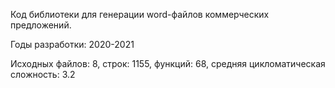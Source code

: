 Код библиотеки для генерации word-файлов коммерческих предложений.

Годы разработки: 2020-2021

Исходных файлов: 8, строк: 1155, функций: 68, средняя цикломатическая сложность: 3.2 
